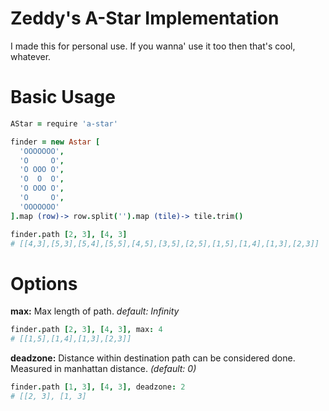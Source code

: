 Zeddy's A-Star Implementation
=============================

I made this for personal use. If you wanna' use it too then that's cool, whatever.

Basic Usage
===========

```coffeescript
AStar = require 'a-star'

finder = new Astar [
  'OOOOOOO',
  'O     O',
  'O OOO O',
  'O  O  O',
  'O OOO O',
  'O     O',
  'OOOOOOO'
].map (row)-> row.split('').map (tile)-> tile.trim()

finder.path [2, 3], [4, 3]
# [[4,3],[5,3],[5,4],[5,5],[4,5],[3,5],[2,5],[1,5],[1,4],[1,3],[2,3]]
```
Options
=======

**max:**
Max length of path.
_default: Infinity_
```coffeescript
finder.path [2, 3], [4, 3], max: 4
# [[1,5],[1,4],[1,3],[2,3]]
```
**deadzone:**
Distance within destination path can be considered done.
Measured in manhattan distance.
 _(default: 0)_
```coffeescript
finder.path [1, 3], [4, 3], deadzone: 2
# [[2, 3], [1, 3]
```
